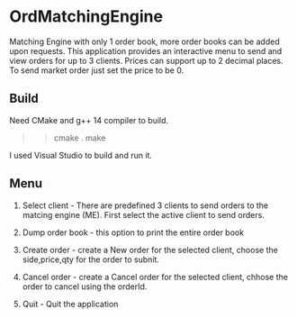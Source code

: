 # OrdMatchingEngine

Matching Engine with only 1 order book, more order books can be added upon requests. This application provides an interactive menu to send and view orders for up to 3 clients.
Prices can support up to 2 decimal places. To send market order just set the price to be 0.

## Build

Need CMake and g++ 14 compiler to build.
>> cmake .
>> make

I used Visual Studio to build and run it.

## Menu

1. Select client - There are predefined 3 clients to send orders to the matcing engine (ME). First select the active client to send orders.

2. Dump order book - this option to print the entire order book

3. Create order - create a New order for the selected client, choose the side,price,qty for the order to subnit.

4. Cancel order - create a Cancel order for the selected client, chhose the order to cancel using the orderId.

5. Quit - Quit the application

